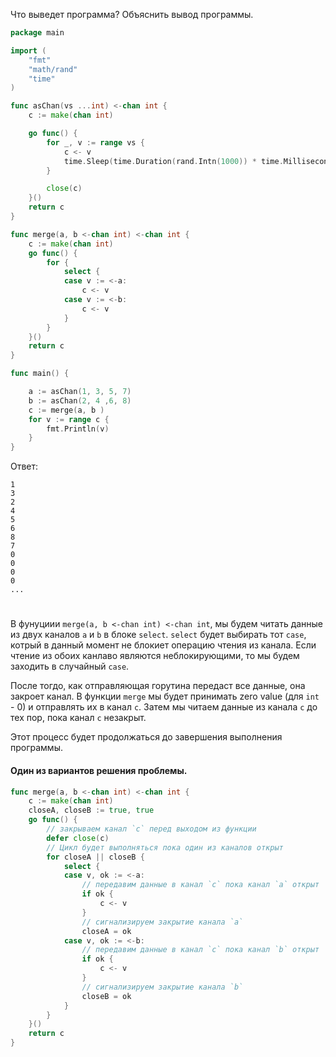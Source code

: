 Что выведет программа? Объяснить вывод программы.

```go
package main

import (
	"fmt"
	"math/rand"
	"time"
)

func asChan(vs ...int) <-chan int {
	c := make(chan int)

	go func() {
		for _, v := range vs {
			c <- v
			time.Sleep(time.Duration(rand.Intn(1000)) * time.Millisecond)
		}

		close(c)
	}()
	return c
}

func merge(a, b <-chan int) <-chan int {
	c := make(chan int)
	go func() {
		for {
			select {
			case v := <-a:
				c <- v
			case v := <-b:
				c <- v
			}
		}
	}()
	return c
}

func main() {

	a := asChan(1, 3, 5, 7)
	b := asChan(2, 4 ,6, 8)
	c := merge(a, b )
	for v := range c {
		fmt.Println(v)
	}
}
```

Ответ:
```
1
3
2
4
5
6
8
7
0
0
0
0
...
```
#
В фунуциии `merge(a, b <-chan int) <-chan int`, мы будем читать данные из двух каналов `a` и `b` в блоке `select`. `select` будет выбирать тот `case`, котрый в данный момент не блокиет операцию чтения из канала. Если чтение из обоих канлаво являются неблокирующими, то мы будем заходить в случайный `case`.

После тогдо, как отправляющая горутина передаст все данные, она закроет канал. В функции `merge` мы будет принимать zero value (для `int` - 0) и отправлять их в канал `c`. Затем мы читаем данные из канала `c` до тех пор, пока канал `c` незакрыт. 

Этот процесс будет продолжаться до завершения выполнения программы.


#### Один из вариантов решения проблемы.
```go
func merge(a, b <-chan int) <-chan int {
	c := make(chan int)
	closeA, closeB := true, true
	go func() {
		// закрываем канал `c` перед выходом из функции
		defer close(c)
		// Цикл будет выполняться пока один из каналов открыт
		for closeA || closeB {
			select {
			case v, ok := <-a:
				// передавим данные в канал `c` пока канал `a` открыт
				if ok {
					c <- v
				}
				// сигнализируем закрытие канала `a`
				closeA = ok
			case v, ok := <-b:
				// передавим данные в канал `c` пока канал `b` открыт
				if ok {
					c <- v
				}
				// сигнализируем закрытие канала `b`
				closeB = ok
			}
		}
	}()
	return c
}

```